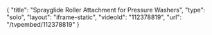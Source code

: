 {
    "title": "Sprayglide Roller Attachment for Pressure Washers",
    "type": "solo",
    "layout": "iframe-static",
    "videoId": "112378819",
    "url": "\/tvpembed\/112378819"
}